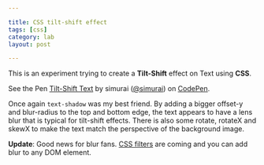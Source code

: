 ```yaml
---

title: CSS tilt-shift effect
tags: [css]
category: lab
layout: post

---
```


This is an experiment trying to create a __Tilt-Shift__ effect on Text using __CSS__.

<p data-height="450" data-theme-id="3586" data-slug-hash="qufDa" data-default-tab="result" class='codepen'>See the Pen <a href='http://codepen.io/simurai/pen/qufDa'>Tilt-Shift Text</a> by simurai (<a href='http://codepen.io/simurai'>@simurai</a>) on <a href='http://codepen.io'>CodePen</a>.</p>
<script async src="//codepen.io/assets/embed/ei.js"></script>

Once again `text-shadow` was my best friend. By adding a bigger offset-y and blur-radius to the top and bottom edge, the text appears to have a lens blur that is typical for tilt-shift effects. There is also some rotate, rotateX and skewX to make the text match the perspective of the background image.

__Update__: Good news for blur fans. [CSS filters](https://dvcs.w3.org/hg/FXTF/raw-file/tip/filters/publish/Filters.html) are coming and you can add blur to any DOM element.

